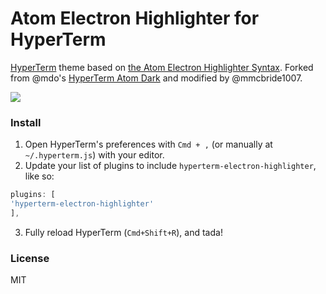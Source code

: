 # Atom Electron Highlighter for HyperTerm

[HyperTerm](https://hyperterm.org) theme based on [the Atom Electron Highlighter Syntax](https://github.com/mmcbride1007/electron-highlighter-syntax). Forked from @mdo's [HyperTerm Atom Dark](https://github.com/mdo/hyperterm-atom-dark) and modified by @mmcbride1007.

![](https://cdn.rawgit.com/mmcbride1007/hyperterm-electron-highlighter/713356837d1ecf9dd23c3053b77a0c1a649e4fc1/screenshot.png)

### Install

1. Open HyperTerm's preferences with `Cmd + ,` (or manually at `~/.hyperterm.js`) with your editor.
2. Update your list of plugins to include `hyperterm-electron-highlighter`, like so:

  ```js
plugins: [
  'hyperterm-electron-highlighter'
],
```
3. Fully reload HyperTerm (`Cmd+Shift+R`), and tada!

### License

MIT
